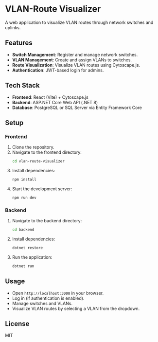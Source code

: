 # VLAN-Route Visualizer

A web application to visualize VLAN routes through network switches and uplinks.

## Features

- **Switch Management**: Register and manage network switches.
- **VLAN Management**: Create and assign VLANs to switches.
- **Route Visualization**: Visualize VLAN routes using Cytoscape.js.
- **Authentication**: JWT-based login for admins.

## Tech Stack

- **Frontend**: React (Vite) + Cytoscape.js
- **Backend**: ASP.NET Core Web API (.NET 8)
- **Database**: PostgreSQL or SQL Server via Entity Framework Core

## Setup

### Frontend

1. Clone the repository.
2. Navigate to the frontend directory:
   ```bash
   cd vlan-route-visualizer
   ```
3. Install dependencies:
   ```bash
   npm install
   ```
4. Start the development server:
   ```bash
   npm run dev
   ```

### Backend

1. Navigate to the backend directory:
   ```bash
   cd backend
   ```
2. Install dependencies:
   ```bash
   dotnet restore
   ```
3. Run the application:
   ```bash
   dotnet run
   ```

## Usage

- Open `http://localhost:3000` in your browser.
- Log in (if authentication is enabled).
- Manage switches and VLANs.
- Visualize VLAN routes by selecting a VLAN from the dropdown.

## License

MIT 